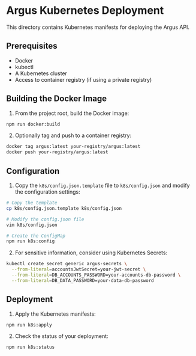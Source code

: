 # Argus Kubernetes Deployment

This directory contains Kubernetes manifests for deploying the Argus API.

## Prerequisites

- Docker
- kubectl
- A Kubernetes cluster
- Access to container registry (if using a private registry)

## Building the Docker Image

1. From the project root, build the Docker image:

```bash
npm run docker:build
```

2. Optionally tag and push to a container registry:

```bash
docker tag argus:latest your-registry/argus:latest
docker push your-registry/argus:latest
```

## Configuration

1. Copy the `k8s/config.json.template` file to `k8s/config.json` and modify the
   configuration settings:

```bash
# Copy the template
cp k8s/config.json.template k8s/config.json

# Modify the config.json file
vim k8s/config.json

# Create the ConfigMap
npm run k8s:config
```

2. For sensitive information, consider using Kubernetes Secrets:

```bash
kubectl create secret generic argus-secrets \
  --from-literal=accountsJwtSecret=your-jwt-secret \
  --from-literal=DB_ACCOUNTS_PASSWORD=your-accounts-db-password \
  --from-literal=DB_DATA_PASSWORD=your-data-db-password
```

## Deployment

1. Apply the Kubernetes manifests:

```bash
npm run k8s:apply
```

2. Check the status of your deployment:

```bash
npm run k8s:status
```
